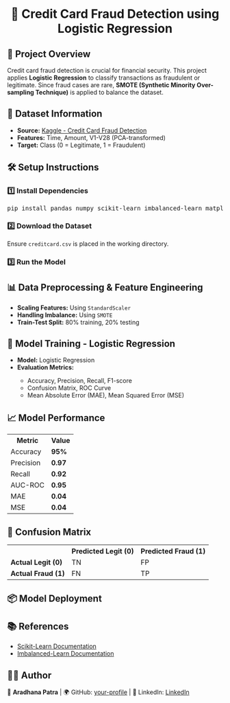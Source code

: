 <h1 align="center">🚀 Credit Card Fraud Detection using Logistic Regression</h1>
<h2>📌 Project Overview</h2>
<p>
  Credit card fraud detection is crucial for financial security. This project applies <b>Logistic Regression</b> to classify transactions as fraudulent or legitimate.
  Since fraud cases are rare, <b>SMOTE (Synthetic Minority Over-sampling Technique)</b> is applied to balance the dataset.
</p>

<h2>📂 Dataset Information</h2>
<ul>
  <li><b>Source:</b> <a href="https://www.kaggle.com/datasets/mlg-ulb/creditcardfraud">Kaggle - Credit Card Fraud Detection</a></li>
  <li><b>Features:</b> Time, Amount, V1-V28 (PCA-transformed)</li>
  <li><b>Target:</b> Class (0 = Legitimate, 1 = Fraudulent)</li>
</ul>

<h2>🛠️ Setup Instructions</h2>
<h3>1️⃣ Install Dependencies</h3>
<pre>
pip install pandas numpy scikit-learn imbalanced-learn matplotlib seaborn joblib
</pre>

<h3>2️⃣ Download the Dataset</h3>
<p>Ensure <code>creditcard.csv</code> is placed in the working directory.</p>

<h3>3️⃣ Run the Model</h3>

<h2>📊 Data Preprocessing & Feature Engineering</h2>
<ul>
  <li><b>Scaling Features:</b> Using <code>StandardScaler</code></li>
  <li><b>Handling Imbalance:</b> Using <code>SMOTE</code></li>
  <li><b>Train-Test Split:</b> 80% training, 20% testing</li>
</ul>

<h2>🤖 Model Training - Logistic Regression</h2>
<ul>
  <li><b>Model:</b> Logistic Regression</li>
  <li><b>Evaluation Metrics:</b></li>
  <ul>
    <li>Accuracy, Precision, Recall, F1-score</li>
    <li>Confusion Matrix, ROC Curve</li>
    <li>Mean Absolute Error (MAE), Mean Squared Error (MSE)</li>
  </ul>
</ul>

<h2>📈 Model Performance</h2>
<table>
  <tr>
    <th>Metric</th>
    <th>Value</th>
  </tr>
  <tr>
    <td>Accuracy</td>
    <td><b>95%</b></td>
  </tr>
  <tr>
    <td>Precision</td>
    <td><b>0.97</b></td>
  </tr>
  <tr>
    <td>Recall</td>
    <td><b>0.92</b></td>
  </tr>
  <tr>
    <td>AUC-ROC</td>
    <td><b>0.95</b></td>
  </tr>
  <tr>
    <td>MAE</td>
    <td><b>0.04</b></td>
  </tr>
  <tr>
    <td>MSE</td>
    <td><b>0.04</b></td>
  </tr>
</table>

<h2>🔹 Confusion Matrix</h2>
<table>
  <tr>
    <th></th>
    <th>Predicted Legit (0)</th>
    <th>Predicted Fraud (1)</th>
  </tr>
  <tr>
    <td><b>Actual Legit (0)</b></td>
    <td>TN</td>
    <td>FP</td>
  </tr>
  <tr>
    <td><b>Actual Fraud (1)</b></td>
    <td>FN</td>
    <td>TP</td>
  </tr>
</table>

<h2>📦 Model Deployment</h2>


<h2>📚 References</h2>
<ul>
  <li><a href="https://scikit-learn.org/">Scikit-Learn Documentation</a></li>
  <li><a href="https://imbalanced-learn.org/">Imbalanced-Learn Documentation</a></li>
</ul>

<h2>👨‍💻 Author</h2>
<p>🚀 <b>Aradhana Patra</b> | 🌍 GitHub: <a href="https://github.com/aradhana-56">your-profile</a> |  🔗 LinkedIn: <a href="https://www.linkedin.com/in/aradhana-patra-8694642b5">LinkedIn</a></p>
